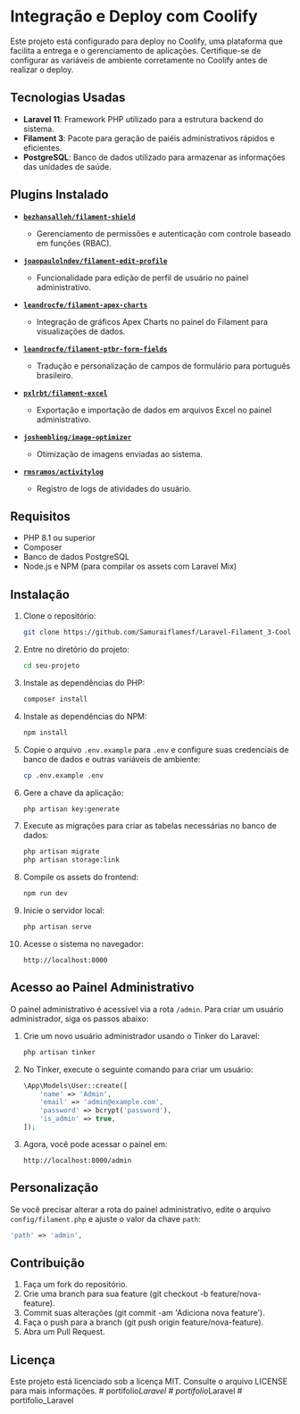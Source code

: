 # Integração e Deploy com Coolify

Este projeto está configurado para deploy no Coolify, uma plataforma que facilita a entrega e o gerenciamento de aplicações. Certifique-se de configurar as variáveis de ambiente corretamente no Coolify antes de realizar o deploy.

## Tecnologias Usadas

-   **Laravel 11**: Framework PHP utilizado para a estrutura backend do sistema.
-   **Filament 3**: Pacote para geração de paiéis administrativos rápidos e eficientes.
-   **PostgreSQL**: Banco de dados utilizado para armazenar as informações das unidades de saúde.

## Plugins Instalado

-   **[`bezhansalleh/filament-shield`](https://github.com/bezhanSalleh/filament-shield)**
    -   Gerenciamento de permissões e autenticação com controle baseado em funções (RBAC).
-   **[`joaopaulolndev/filament-edit-profile`](https://github.com/joaopaulolndev/filament-edit-profile)**

    -   Funcionalidade para edição de perfil de usuário no painel administrativo.

-   **[`leandrocfe/filament-apex-charts`](https://github.com/LeandroCFE/filament-apex-charts)**

    -   Integração de gráficos Apex Charts no painel do Filament para visualizações de dados.

-   **[`leandrocfe/filament-ptbr-form-fields`](https://github.com/LeandroCFE/filament-ptbr-form-fields)**

    -   Tradução e personalização de campos de formulário para português brasileiro.

-   **[`pxlrbt/filament-excel`](https://github.com/pxlrbt/filament-excel)**

    -   Exportação e importação de dados em arquivos Excel no painel administrativo.

-   **[`joshembling/image-optimizer`](https://github.com/Joshembling/image-optimizer)**

    -   Otimização de imagens enviadas ao sistema.

-   **[`rmsramos/activitylog`](https://github.com/spatie/laravel-activitylog)**
    -   Registro de logs de atividades do usuário.

## Requisitos

-   PHP 8.1 ou superior
-   Composer
-   Banco de dados PostgreSQL
-   Node.js e NPM (para compilar os assets com Laravel Mix)

## Instalação

1. Clone o repositório:

    ```bash
    git clone https://github.com/Samuraiflamesf/Laravel-Filament_3-Coolify.git
    ```

2. Entre no diretório do projeto:

    ```bash
    cd seu-projeto
    ```

3. Instale as dependências do PHP:

    ```bash
    composer install
    ```

4. Instale as dependências do NPM:

    ```bash
    npm install
    ```

5. Copie o arquivo `.env.example` para `.env` e configure suas credenciais de banco de dados e outras variáveis de ambiente:

    ```bash
    cp .env.example .env
    ```

6. Gere a chave da aplicação:

    ```bash
    php artisan key:generate
    ```

7. Execute as migrações para criar as tabelas necessárias no banco de dados:

    ```bash
    php artisan migrate
    php artisan storage:link
    ```

8. Compile os assets do frontend:

    ```bash
    npm run dev
    ```

9. Inicie o servidor local:

    ```bash
    php artisan serve
    ```

10. Acesse o sistema no navegador:

    ```
    http://localhost:8000
    ```

## Acesso ao Painel Administrativo

O painel administrativo é acessível via a rota `/admin`. Para criar um usuário administrador, siga os passos abaixo:

1. Crie um novo usuário administrador usando o Tinker do Laravel:

    ```bash
    php artisan tinker
    ```

2. No Tinker, execute o seguinte comando para criar um usuário:

    ```php
    \App\Models\User::create([
        'name' => 'Admin',
        'email' => 'admin@example.com',
        'password' => bcrypt('password'),
        'is_admin' => true,
    ]);
    ```

3. Agora, você pode acessar o painel em:

    ```
    http://localhost:8000/admin
    ```

## Personalização

Se você precisar alterar a rota do painel administrativo, edite o arquivo `config/filament.php` e ajuste o valor da chave `path`:

```php
'path' => 'admin',
```

## Contribuição

1. Faça um fork do repositório.
2. Crie uma branch para sua feature (git checkout -b feature/nova-feature).
3. Commit suas alterações (git commit -am 'Adiciona nova feature').
4. Faça o push para a branch (git push origin feature/nova-feature).
5. Abra um Pull Request.

## Licença

Este projeto está licenciado sob a licença MIT. Consulte o arquivo LICENSE para mais informações.
#   p o r t i f o l i o * L a r a v e l 
 
 #   p o r t i f o l i o * L a r a v e l 
 
 #   p o r t i f o l i o _ L a r a v e l 
 
 
